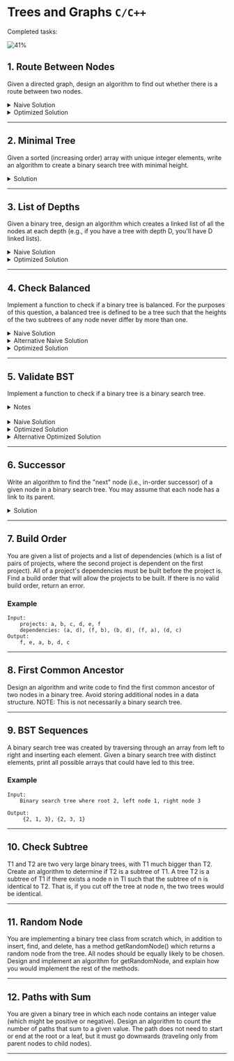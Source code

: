 # Trees and Graphs `C/C++`

Completed tasks:

![41%](https://progress-bar.dev/41)

## 1. Route Between Nodes

Given a directed graph, design an algorithm to find out whether there is a route between two nodes.

<details>
<summary>Naive Solution</summary>

#### Complexity

- Time Complexity: `O(|V|+|E|)` - where `|V|` - nodes (vertices), `|E|` - edges
- Space Complexity: `O(|V|)` - where `|V|` - nodes (vertices)

#### Implementation

```cpp
bool search(Node *startNode, Node *finishNode) {
        if(startNode == finishNode){
            return true;
        }

        std::queue<Node *> q;
        std::unordered_set<Node *> visitedNodes;
        std::vector<Node *> *currentConnectedNodes;

        Node *current = startNode;
        while (current != nullptr) {
            if (current == finishNode) {
                return true;
            }

            currentConnectedNodes = &current->connectedNodes;

            for (auto node : *currentConnectedNodes){
                if (!visitedNodes.contains(node)) {
                    q.push(node);
                }
            }

            visitedNodes.insert(currentConnectedNodes->begin(), currentConnectedNodes->end());

            if (!q.empty()) {
                current = q.front();
                q.pop();
            } else {
                current = nullptr;
            }
        }

        return false;
    }
```

</details>

<details>
<summary>Optimized Solution</summary>

#### Complexity

- Time Complexity: `O(|V|+|E|)` - where `|V|` - nodes (vertices), `|E|` - edges
- Space Complexity: `O(|V|)` - where `|V|` - nodes (vertices)

#### Implementation

```cpp
bool search(Node *startNode, Node *finishNode) {
        if (startNode == finishNode) {
            return true;
        }

        std::queue<Node *> q;
        std::unordered_set<Node *> visitedNodes;

        visitedNodes.insert(startNode);
        q.push(startNode);

        Node *current;
        std::vector<Node *> *currentConnectedNodes;

        while (!q.empty()) {
            current = q.front();
            q.pop();

            if (current != nullptr) {
                currentConnectedNodes = &current->connectedNodes;

                for (auto node : *currentConnectedNodes){
                    if (!visitedNodes.contains(node)) {
                        if (node == finishNode) {
                            return true;
                        } else {
                            visitedNodes.insert(node);
                            q.push(node);
                        }
                    }
                }

                visitedNodes.insert(current);
            }
        }

        return false;
    }
```

</details>

<hr/>

## 2. Minimal Tree

Given a sorted (increasing order) array with unique integer elements, write an algorithm to create a binary search tree
with minimal height.

<details>
<summary>Solution</summary>

#### Assumptions

- Array contains no more than 9999 elements, we want to avoid stackoverflow for this recursive algorithm

#### Complexity

- Time Complexity: `O(N)`
- Space Complexity: `O(log N)` - algorithm doesn't use memory for store temporary results, but recursion use call stack.
  Result tree will consume `O(|V|)` memory.

#### Implementation

```cpp
Node *createMinimalBST(int *orderedNumbers, int start, int end, int level) {
        if (level > 9999) {
            throw "Too deep, consider to use stack instead of recursion";
        }

        if (end < start) {
            return nullptr;
        }

        int middleId = (end + start) / 2;

        Node *node = new Node(orderedNumbers[middleId], level);
        Node *left = createMinimalBST(orderedNumbers, start, middleId - 1, level + 1);
        if (left != nullptr) {
            node->connect(left);
        }
        Node *right = createMinimalBST(orderedNumbers, middleId + 1, end, level + 1);
        if (right != nullptr) {
            node->connect(right);
        }
        return node;
    }
```

</details>

<hr/>

## 3. List of Depths

Given a binary tree, design an algorithm which creates a linked list of all the nodes at each depth (e.g., if you have a
tree with depth D, you'll have D linked lists).

<details>
<summary>Naive Solution</summary>

#### Complexity

- Time Complexity: `O(N)`
- Space Complexity: `O(N)`

#### Implementation

```cpp
std::vector<std::vector<Node *>> levelsAsList(Tree tree) {
    if (tree.root() == nullptr) {
        return std::vector<std::vector<Node *>>();
    }
    std::queue<Node *> nodes;
    
    std::vector<std::vector<Node *>> levelsList;
    std::vector<Node *> level;
    
    int currentLevelChildren = 1;
    int nextLevelChildren = 0;
    int depth = 0;
    
    levelsList.push_back(std::vector<Node *>());
    tree.breadthFirstTraverse([&](Node *current) {
    --currentLevelChildren;
    
    levelsList.at(depth).push_back(current);
    std::vector<Node *> *currentConnectedNodes = &current->connectedNodes;
    
    nextLevelChildren += currentConnectedNodes->size();
    
    if (currentLevelChildren == 0) {
      ++depth;
      levelsList.push_back(std::vector<Node *>());
      currentLevelChildren = nextLevelChildren;
      nextLevelChildren = 0;
    }
    
     return false;
    });
    
    return levelsList;
}
```

</details>

<details>
<summary>Optimized Solution</summary>

#### Complexity

- Time Complexity: `O(N)`
- Space Complexity: `O(N)`

#### Implementation

```cpp
void createLevelLinkedListDepth(Node *root, std::vector<std::vector<Node *> *> *lists, int level) {
    if (root == nullptr) {
        return;
    }

    if (lists->size() == level) {
        lists->push_back(new std::vector<Node *>());
    }
    auto list = (*lists)[level];

    list->push_back(root);

    for (Node *child: root->connectedNodes) {
        createLevelLinkedListDepth(child, lists, level + 1);
    }
}

std::vector<std::vector<Node *> *> *createLevelLinkedListBreadth(Node *root) {
    std::vector<std::vector<Node *> *> *result = new std::vector<std::vector<Node *> *>();
    std::vector<Node *> *current = new std::vector<Node *>();
    if (root != nullptr) {
        current->push_back(root);
    }

    while (current->size() > 0) {
        result->push_back(current);
        std::vector<Node *> *parents = current;
        current = new std::vector<Node *>();
        for (Node *parent: *parents) {
            for (Node *child: parent->connectedNodes) {
                current->push_back(child);
            }
        }
    }

    return result;
}
```

</details>

<hr/>

## 4. Check Balanced

Implement a function to check if a binary tree is balanced. For the purposes of this question, a balanced tree is
defined to be a tree such that the heights of the two subtrees of any node never differ by more than one.

<details>
<summary>Naive Solution</summary>

#### Complexity

- Time Complexity: `O(N)`
- Space Complexity: `O(log N) - recursion`

#### Implementation

```cpp
int maxDepth = -1; // private member
int secondDepth = 0; // private member

bool isBalanced(Node *current, int level) {
    for (auto c: current->connectedNodes) {
        if (level > maxDepth) {
            if (abs(secondDepth - level) > 1) {
                return false;
            }
            secondDepth = maxDepth;
            maxDepth = level;
        }
        if (!isBalanced(c, level + 1)) {
            return false;
        }
    }

    return true;
};
```

</details>

<details>
<summary>Alternative Naive Solution</summary>

#### Complexity

- Time Complexity: `O(N log N)`
- Space Complexity: `O(N)`

#### Implementation

```cpp
int maxDepth = -1; // private member
int secondDepth = 0; // private member

bool isBalanced(Node *current, int level) {
    for (auto c: current->connectedNodes) {
        if (level > maxDepth) {
            if (abs(secondDepth - level) > 1) {
                return false;
            }
            secondDepth = maxDepth;
            maxDepth = level;
        }
        if (!isBalanced(c, level + 1)) {
            return false;
        }
    }

    return true;
};
```

</details>

<details>
<summary>Optimized Solution</summary>

#### Complexity

- Time Complexity: `O(N)`
- Space Complexity: `O(log N)`

#### Implementation

```cpp
int checkHeight(Node *root){
    if(root == nullptr) return -1;
    int max = -1;
    int min = INT_MAX;
    for (auto c: root->connectedNodes) {
        int value = checkHeight(c);
        if(value == INT_MIN){
            return INT_MIN;
        }
        if (value > max) {
            max = value;
        }
        if (value < min) {
            min = value;
        }
    }
    if(abs(max - min)>1){
        return INT_MIN;
    }
    return max + 1;
}

bool isBalanced(Node *root){
    return checkHeight(root) != INT_MIN;
}
```

</details>

<hr/>

## 5. Validate BST

Implement a function to check if a binary tree is a binary search tree.

<details>
<summary>Notes</summary>

We have some weird cases with duplicates

```
7         9
 \       /
  10    8
 /       \
7         9
```

On the one hand, this tree is BST because every left value is lower or equal with parent value and right values are
bigger than the parent value. On the other hand, the right subtree can't hold a value smaller or equal to the parent. It fit
Binary Search Tree conditions. For example, `checkBSTMinMax` implementation can not detect this case.

Moreover, in the book, I have found a mistake in `checkBST`.

Book code:

`if (lastValue != nullptr && n->getId() <= (*lastValue))`

My code:

`if (lastValue != nullptr && (*lastValue) > n->getId())`

Why? - With this compare `n->getId() <= (*lastValue)`, we think that left values can't be equal to parent, but it is
wrong. I think that this mistake was admitted because of the wrong position of values, if we move `lastValue` to the left of
comparison, then it will be clear.

</details>

<br/>

<details>
<summary>Naive Solution</summary>

#### Complexity

- Time Complexity: `O(N)`
- Space Complexity: `O(log N) - recursion`

#### Implementation

```cpp
bool isBinarySearchTree(BinaryTreeNode *node) {
    if (node == nullptr) {
        return true;
    }
    if (node->left() != nullptr) {
        if (node->left()->getId() > node->getId()) {
            return false;
        }
    }
    if (node->right() != nullptr) {
        if (node->right()->getId() <= node->getId()) {
            return false;
        }
    }
    bool good = isBinarySearchTree(node->left());
    if (!good) {
        return false;
    }
    good = isBinarySearchTree(node->right());
    return good;
}
```

</details>

<details>
<summary>Optimized Solution</summary>

#### Complexity

- Time Complexity: `O(N)`
- Space Complexity: `O(log N) - recursion`

#### Implementation

```cpp
// pretty close to mine
bool checkBST(BinaryTreeNode *n) {
  if (n == nullptr) return true;
  
  if (!checkBST(n->left())) {
    return false;
  }
  if (lastValue != nullptr && (*lastValue) > n->getId()) {
    return false;
  }
  int data = n->getId();
  
  lastValue = &data;
  
  if (!checkBST(n->right())) {
    return false;
  }
  return true;
}
```

</details>

<details>
<summary>Alternative Optimized Solution</summary>

#### Complexity

- Time Complexity: `O(N)`
- Space Complexity: `O(log N) - recursion`

#### Implementation

```cpp
bool checkBSTMinMax(BinaryTreeNode *n) {
    return checkBSTMinMax(n, nullptr, nullptr);
}

bool checkBSTMinMax(BinaryTreeNode *n, int *min, int *max) {
   if (n == nullptr) {
       return true;
   }
   if ((min != nullptr && n->getId() <= (*min)) || (max != nullptr && n->getId() > (*max))) {
       return false;
   }
   int data = n->getId();
   if (!checkBSTMinMax(n->left(), min, &data) || !checkBSTMinMax(n->right(), &data, max)) {
       return false;
   }
   return true;
}
```

</details>

<hr/>

## 6. Successor

Write an algorithm to find the "next" node (i.e., in-order successor) of a given node in a binary search tree. You may
assume that each node has a link to its parent.

<details>
<summary>Solution</summary>

#### Complexity

- Time Complexity: `O(N) - worst case that right subtree contains almost all elements`
- Space Complexity: `O(1)`

#### Implementation

```cpp
Node *inorderSuccessor(BiDirectedBinaryTreeNode *n) {
    if (n == nullptr) {
        return nullptr;
    }
    
    if (n->right() != nullptr) {
        return leftMostChild(n);
    } 
    
    BiDirectedBinaryTreeNode *q = n;
    BiDirectedBinaryTreeNode *x = n->parent;
    while (x != nullptr && x->left() != q) {
        q = x;
        x = x->parent;
    }
    return x;
}

BiDirectedBinaryTreeNode *leftMostChild(BiDirectedBinaryTreeNode *node) {
    if (node == nullptr) {
        return nullptr;
    }
    auto current = node;
    while (current->left() != nullptr) {
        current = current->left();
    }
    return current;
}
```
</details>

<hr/>

## 7. Build Order

You are given a list of projects and a list of dependencies (which is a list of pairs of projects, where the second
project is dependent on the first project). All of a project's dependencies must be built before the project is. Find a
build order that will allow the projects to be built. If there is no valid build order, return an error.

### Example

```
Input:
    projects: a, b, c, d, e, f
    dependencies: (a, d), (f, b), (b, d), (f, a), (d, c) 
Output: 
    f, e, a, b, d, c
```

<hr/>

## 8. First Common Ancestor

Design an algorithm and write code to find the first common ancestor of two nodes in a binary tree. Avoid storing
additional nodes in a data structure. NOTE: This is not necessarily a binary search tree.

<hr/>

## 9. BST Sequences

A binary search tree was created by traversing through an array from left to right and inserting each element. Given a
binary search tree with distinct elements, print all possible arrays that could have led to this tree.

### Example

```
Input:
    Binary search tree where root 2, left node 1, right node 3
    
Output:
     {2, 1, 3}, {2, 3, 1} 
```

<hr/>

## 10. Check Subtree

T1 and T2 are two very large binary trees, with T1 much bigger than T2. Create an algorithm to determine if T2 is a
subtree of T1. A tree T2 is a subtree of T1 if there exists a node n in Tl such that the subtree of n is identical to
T2. That is, if you cut off the tree at node n, the two trees would be identical.

<hr/>

## 11. Random Node

You are implementing a binary tree class from scratch which, in addition to insert, find, and delete, has a method
getRandomNode() which returns a random node from the tree. All nodes should be equally likely to be chosen. Design and
implement an algorithm for getRandomNode, and explain how you would implement the rest of the methods.

<hr/>

## 12. Paths with Sum

You are given a binary tree in which each node contains an integer value (which might be positive or negative). Design
an algorithm to count the number of paths that sum to a given value. The path does not need to start or end at the root
or a leaf, but it must go downwards
(traveling only from parent nodes to child nodes).
<hr/>
